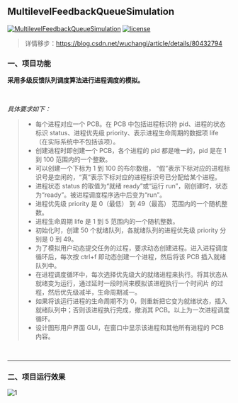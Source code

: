 ## MultilevelFeedbackQueueSimulation

[![MultilevelFeedbackQueueSimulation](https://img.shields.io/badge/MultilevelFeedbackQueueSimulation-v1.0.0-brightgreen.svg)](
https://github.com/Yuziquan/MultilevelFeedbackQueueSimulation)
[![license](https://img.shields.io/packagist/l/doctrine/orm.svg)](https://github.com/Yuziquan/MultilevelFeedbackQueueSimulation/blob/master/LICENSE)

> 详情移步：https://blog.csdn.net/wuchangi/article/details/80432794

### 一、项目功能

**采用多级反馈队列调度算法进行进程调度的模拟。**

<br/>

*具体要求如下：*

> * 每个进程对应一个 PCB。在 PCB 中包括进程标识符 pid、进程的状态标识 status、进程优先级 priority、表示进程生命周期的数据项 life（在实际系统中不包括该项）。
> * 创建进程时即创建一个 PCB，各个进程的 pid 都是唯一的，pid 是在 1 到 100 范围内的一个整数。
> * 可以创建一个下标为 1 到 100 的布尔数组， “假”表示下标对应的进程标识号是空闲的，“真”表示下标对应的进程标识号已分配给某个进程。
> * 进程状态 status 的取值为“就绪 ready”或“运行 run”，刚创建时，状态为“ready”。被进程调度程序选中后变为“run”。
> * 进程优先级 priority 是 0（最低） 到 49（最高） 范围内的一个随机整数。
> * 进程生命周期 life 是 1 到 5 范围内的一个随机整数。
> * 初始化时，创建 50 个就绪队列，各就绪队列的进程优先级 priority 分别是 0 到 49。
> * 为了模拟用户动态提交任务的过程，要求动态创建进程。进入进程调度循环后，每次按 ctrl+f 即动态创建一个进程，然后将该 PCB 插入就绪队列中。
> * 在进程调度循环中，每次选择优先级大的就绪进程来执行。将其状态从就绪变为运行，通过延时一段时间来模拟该进程执行一个时间片 的过程，然后优先级减半，生命周期减一。
> * 如果将该运行进程的生命周期不为 0，则重新把它变为就绪状态，插入就绪队列中；否则该进程执行完成，撤消其 PCB。以上为一次进程调度循环。
> * 设计图形用户界面 GUI，在窗口中显示该进程和其他所有进程的 PCB 内容。

<br/>

***

### 二、项目运行效果
![1](https://github.com/Yuziquan/MultilevelFeedbackQueueSimulation/blob/master/Screenshots/MFQ.gif)
